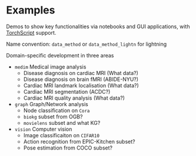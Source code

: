 # Examples

Demos to show key functionalities via notebooks and GUI applications, with [TorchScript](https://pytorch.org/docs/stable/jit.html) support.

Name convention: `data_method` or `data_method_lightn` for lightning

Domain-specific development in three areas

* `medim` Medical image analysis
  * Disease diagnosis on cardiac MRI (What data?)
  * Disease diagnosis on brain fMRI (ABIDE-NYU?)
  * Cardiac MRI landmark localisation (What data?)
  * Cardiac MRI segmentation (ACDC?)
  * Cardiac MRI quality analysis (What data?)
* `graph` Graph/Network analysis
  * Node classification on `Cora`
  * `biokg` subset from OGB?
  * `movielens` subset and what KG?
* `vision` Computer vision
  * Image classificaiton on `CIFAR10`
  * Action recognition from EPIC-Kitchen subset?
  * Pose estimation from COCO subset?
